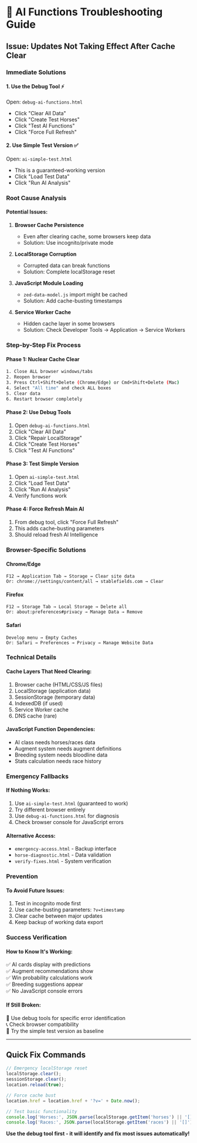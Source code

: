 # 🔧 AI Functions Troubleshooting Guide

## Issue: Updates Not Taking Effect After Cache Clear

### Immediate Solutions

#### 1. **Use the Debug Tool** ⚡
Open: `debug-ai-functions.html`
- Click "Clear All Data" 
- Click "Create Test Horses"
- Click "Test AI Functions"
- Click "Force Full Refresh"

#### 2. **Use Simple Test Version** ✅
Open: `ai-simple-test.html`
- This is a guaranteed-working version
- Click "Load Test Data" 
- Click "Run AI Analysis"

### Root Cause Analysis

#### Potential Issues:
1. **Browser Cache Persistence**
   - Even after clearing cache, some browsers keep data
   - Solution: Use incognito/private mode

2. **LocalStorage Corruption**
   - Corrupted data can break functions
   - Solution: Complete localStorage reset

3. **JavaScript Module Loading**
   - `zed-data-model.js` import might be cached
   - Solution: Add cache-busting timestamps

4. **Service Worker Cache**
   - Hidden cache layer in some browsers
   - Solution: Check Developer Tools → Application → Service Workers

### Step-by-Step Fix Process

#### Phase 1: Nuclear Cache Clear
```bash
1. Close ALL browser windows/tabs
2. Reopen browser 
3. Press Ctrl+Shift+Delete (Chrome/Edge) or Cmd+Shift+Delete (Mac)
4. Select "All time" and check ALL boxes
5. Clear data
6. Restart browser completely
```

#### Phase 2: Use Debug Tools
1. Open `debug-ai-functions.html`
2. Click "Clear All Data"
3. Click "Repair LocalStorage" 
4. Click "Create Test Horses"
5. Click "Test AI Functions"

#### Phase 3: Test Simple Version
1. Open `ai-simple-test.html`
2. Click "Load Test Data"
3. Click "Run AI Analysis"
4. Verify functions work

#### Phase 4: Force Refresh Main AI
1. From debug tool, click "Force Full Refresh"
2. This adds cache-busting parameters
3. Should reload fresh AI Intelligence

### Browser-Specific Solutions

#### Chrome/Edge
```
F12 → Application Tab → Storage → Clear site data
Or: chrome://settings/content/all → stablefields.com → Clear
```

#### Firefox  
```
F12 → Storage Tab → Local Storage → Delete all
Or: about:preferences#privacy → Manage Data → Remove
```

#### Safari
```
Develop menu → Empty Caches
Or: Safari → Preferences → Privacy → Manage Website Data
```

### Technical Details

#### Cache Layers That Need Clearing:
1. Browser cache (HTML/CSS/JS files)
2. LocalStorage (application data)
3. SessionStorage (temporary data)
4. IndexedDB (if used)
5. Service Worker cache
6. DNS cache (rare)

#### JavaScript Function Dependencies:
- AI class needs horses/races data
- Augment system needs augment definitions  
- Breeding system needs bloodline data
- Stats calculation needs race history

### Emergency Fallbacks

#### If Nothing Works:
1. Use `ai-simple-test.html` (guaranteed to work)
2. Try different browser entirely
3. Use `debug-ai-functions.html` for diagnosis
4. Check browser console for JavaScript errors

#### Alternative Access:
- `emergency-access.html` - Backup interface
- `horse-diagnostic.html` - Data validation
- `verify-fixes.html` - System verification

### Prevention

#### To Avoid Future Issues:
1. Test in incognito mode first
2. Use cache-busting parameters: `?v=timestamp`
3. Clear cache between major updates
4. Keep backup of working data export

### Success Verification

#### How to Know It's Working:
✅ AI cards display with predictions  
✅ Augment recommendations show  
✅ Win probability calculations work  
✅ Breeding suggestions appear  
✅ No JavaScript console errors  

#### If Still Broken:
🔧 Use debug tools for specific error identification  
📞 Check browser compatibility  
🔄 Try the simple test version as baseline  

---

## Quick Fix Commands

```javascript
// Emergency localStorage reset
localStorage.clear(); 
sessionStorage.clear();
location.reload(true);

// Force cache bust
location.href = location.href + '?v=' + Date.now();

// Test basic functionality
console.log('Horses:', JSON.parse(localStorage.getItem('horses') || '[]').length);
console.log('Races:', JSON.parse(localStorage.getItem('races') || '[]').length);
```

**Use the debug tool first - it will identify and fix most issues automatically!**
